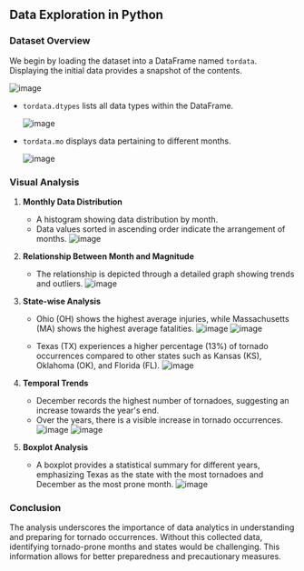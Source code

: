 ## Data Exploration in Python

### Dataset Overview
We begin by loading the dataset into a DataFrame named `tordata`. Displaying the initial data provides a snapshot of the contents.

![image](https://github.com/shameemaafrin/EDA-with-Python/assets/77144007/ef1c7207-c0ab-4a8b-b310-485cebaad230)


- `tordata.dtypes` lists all data types within the DataFrame.

  ![image](https://github.com/shameemaafrin/EDA-with-Python/assets/77144007/218abc09-4a2c-4518-9214-e2ff9d0e6324)

- `tordata.mo` displays data pertaining to different months.

   ![image](https://github.com/shameemaafrin/EDA-with-Python/assets/77144007/d8f92635-fc7c-4638-b1f9-63f53ecbe77f)


### Visual Analysis
1. **Monthly Data Distribution**
   - A histogram showing data distribution by month.
   - Data values sorted in ascending order indicate the arrangement of months.
     ![image](https://github.com/shameemaafrin/EDA-with-Python/assets/77144007/01f59841-4e45-4be0-ab99-133fc3dcd076)
     

2. **Relationship Between Month and Magnitude**
   - The relationship is depicted through a detailed graph showing trends and outliers.
     ![image](https://github.com/shameemaafrin/EDA-with-Python/assets/77144007/a01160e0-6225-43a6-9a93-7635261d883e)


3. **State-wise Analysis**
   - Ohio (OH) shows the highest average injuries, while Massachusetts (MA) shows the highest average fatalities.
     ![image](https://github.com/shameemaafrin/EDA-with-Python/assets/77144007/f84899e2-bfa2-435f-96c9-2a278e12f19d)
     ![image](https://github.com/shameemaafrin/EDA-with-Python/assets/77144007/4606e080-dcc1-4671-81c3-dd7715dc6dc7)


   - Texas (TX) experiences a higher percentage (13%) of tornado occurrences compared to other states such as Kansas (KS), Oklahoma (OK), and Florida (FL).
     ![image](https://github.com/shameemaafrin/EDA-with-Python/assets/77144007/1b4153c2-6715-47cf-b70d-15f86320656b)

     
4. **Temporal Trends**
   - December records the highest number of tornadoes, suggesting an increase towards the year's end.
   - Over the years, there is a visible increase in tornado occurrences.
     ![image](https://github.com/shameemaafrin/EDA-with-Python/assets/77144007/e0bbf53b-aee7-4cee-aafb-e6cba54b1a9b)
     ![image](https://github.com/shameemaafrin/EDA-with-Python/assets/77144007/4d93931a-ef87-4bf0-95b0-8b9bbf081da8)



5. **Boxplot Analysis**
   - A boxplot provides a statistical summary for different years, emphasizing Texas as the state with the most tornadoes and December as the most prone month.
     ![image](https://github.com/shameemaafrin/EDA-with-Python/assets/77144007/effd3b75-c8c8-4049-8d4b-a87315255632)

### Conclusion
The analysis underscores the importance of data analytics in understanding and preparing for tornado occurrences. Without this collected data, identifying tornado-prone months and states would be challenging. This information allows for better preparedness and precautionary measures.
